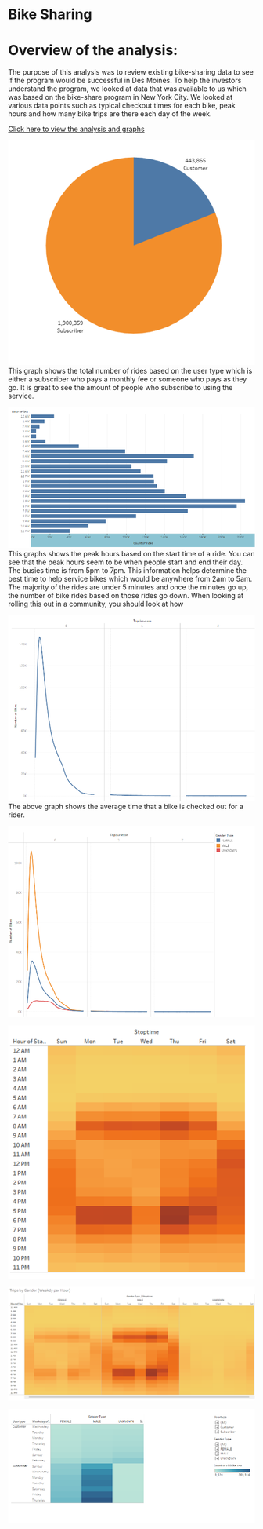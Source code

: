 # Bike Sharing

# Overview of the analysis:

The purpose of this analysis was to review existing bike-sharing data to see if the program would be successful in Des Moines.  To help the investors understand the program, we looked at data that was available to us which was based on the bike-share program in New York City.  We looked at various data points such as typical checkout times for each bike, peak hours and how many bike trips are there each day of the week.

[Click here to view the analysis and graphs](https://public.tableau.com/app/profile/jen.vanderlinde/viz/Challenge_16486055429040/NYCStory?publish=yes)

![](/Users.png)
This graph shows the total number of rides based on the user type which is either a subscriber who pays a monthly fee or someone who pays as they go.  It is great to see the amount of people who subscribe to using the service.  

![](/Peak_hours.png)
This graphs shows the peak hours based on the start time of a ride.  You can see that the peak hours seem to be when people start and end their day.  The busies time is from 5pm to 7pm.  This information helps determine the best time to help service bikes which would be anywhere from 2am to 5am.  The majority of the rides are under 5 minutes and once the minutes go up, the number of bike rides based on those rides go down.  When looking at rolling this out in a community, you should look at how 

![](/Trip_duration.png)
The above graph shows the average time that a bike is checked out for a rider.  

![](/checkout_time.png)

![](/number_trips.png)

![](/trips_gender.png)

![](/trips_day.png)
